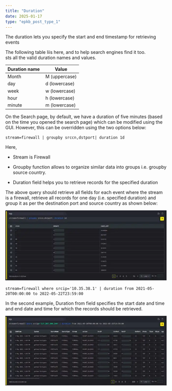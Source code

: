 ```yaml
---
title: "Duration"
date: 2025-01-17
type: "epkb_post_type_1"
---
```


  
The duration lets you specify the start and end timestamp for retrieving events

The following table liis here, and to help search engines find it too.  
sts all the valid duration names and values.

| **Duration name**  | **Value** |
| --- | --- |
| Month | M (uppercase) |
| day | d (lowercase) |
| week | w (lowercase) |
| hour | h (lowercase) |
| minute | m (lowercase) |

On the Search page, by default, we have a duration of five minutes (based on the time you opened the search page) which can be modified using the GUI. However, this can be overridden using the two options below:

```
stream=firewall | groupby srccn,dstport| duration 1d
```

Here,

- Stream is Firewall

- Groupby function allows to organize similar data into groups i.e. groupby source country.

- Duration field helps you to retrieve records for the specified duration

The above query should retrieve all fields for each event where the stream is a firewall, retrieve all records for one day (i.e. specified duration) and group it as per the destination port and source country as shown below:

![image 1-Dec-05-2023-12-00-23-9534-PM](./images/Images%20Duration/image201-Dec-05-2023-12-00-23-9534-PM.webp)

```
stream=firewall where srcip='10.35.38.1' | duration from 2021-05-20T00:00:00 to 2022-05-22T23:59:00
```

In the second example, Duration from field specifies the start date and time and end date and time for which the records should be retrieved.

![image 2-Dec-05-2023-12-00-39-5568-PM](./images/Images%20Duration/image202-Dec-05-2023-12-00-39-5568-PM.webp)
